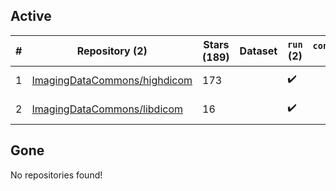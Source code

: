 ## Active
| # | Repository (2) | Stars (189) | Dataset | `run` (2) | `containers-run` | Last Modified |
| --- | --- | --- | --- | --- | --- | --- |
| 1 | [ImagingDataCommons/highdicom](https://github.com/ImagingDataCommons/highdicom) | 173 |  | :heavy_check_mark: |  | 2024-10-17 02:56:21+00:00 |
| 2 | [ImagingDataCommons/libdicom](https://github.com/ImagingDataCommons/libdicom) | 16 |  | :heavy_check_mark: |  | 2024-10-15 15:32:55+00:00 |

## Gone
No repositories found!
